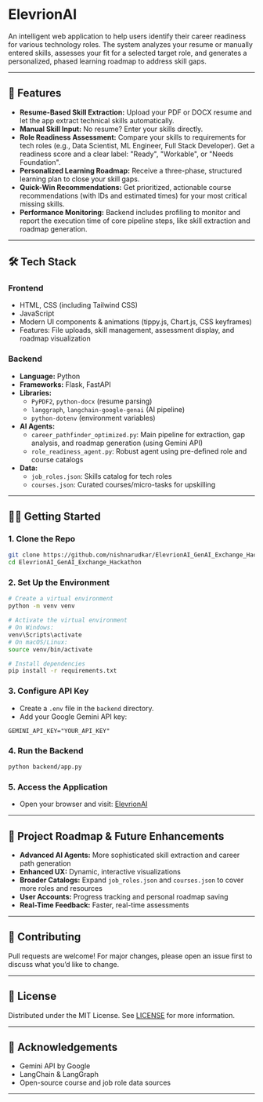 # ElevrionAI

An intelligent web application to help users identify their career readiness for various technology roles. The system analyzes your resume or manually entered skills, assesses your fit for a selected target role, and generates a personalized, phased learning roadmap to address skill gaps.

---

## 🚀 Features

- **Resume-Based Skill Extraction:** Upload your PDF or DOCX resume and let the app extract technical skills automatically.
- **Manual Skill Input:** No resume? Enter your skills directly.
- **Role Readiness Assessment:** Compare your skills to requirements for tech roles (e.g., Data Scientist, ML Engineer, Full Stack Developer). Get a readiness score and a clear label: "Ready", "Workable", or "Needs Foundation".
- **Personalized Learning Roadmap:** Receive a three-phase, structured learning plan to close your skill gaps.
- **Quick-Win Recommendations:** Get prioritized, actionable course recommendations (with IDs and estimated times) for your most critical missing skills.
- **Performance Monitoring:** Backend includes profiling to monitor and report the execution time of core pipeline steps, like skill extraction and roadmap generation.

---

## 🛠️ Tech Stack

### Frontend

- HTML, CSS (including Tailwind CSS)
- JavaScript
- Modern UI components & animations (tippy.js, Chart.js, CSS keyframes)
- Features: File uploads, skill management, assessment display, and roadmap visualization

### Backend

- **Language:** Python
- **Frameworks:** Flask, FastAPI
- **Libraries:**
  - `PyPDF2`, `python-docx` (resume parsing)
  - `langgraph`, `langchain-google-genai` (AI pipeline)
  - `python-dotenv` (environment variables)
- **AI Agents:**
  - `career_pathfinder_optimized.py`: Main pipeline for extraction, gap analysis, and roadmap generation (using Gemini API)
  - `role_readiness_agent.py`: Robust agent using pre-defined role and course catalogs
- **Data:**
  - `job_roles.json`: Skills catalog for tech roles
  - `courses.json`: Curated courses/micro-tasks for upskilling

---

## 🏃‍♂️ Getting Started

### 1. Clone the Repo

```bash
git clone https://github.com/nishnarudkar/ElevrionAI_GenAI_Exchange_Hackathon.git
cd ElevrionAI_GenAI_Exchange_Hackathon
```

### 2. Set Up the Environment

```bash
# Create a virtual environment
python -m venv venv

# Activate the virtual environment
# On Windows:
venv\Scripts\activate
# On macOS/Linux:
source venv/bin/activate

# Install dependencies
pip install -r requirements.txt
```

### 3. Configure API Key

- Create a `.env` file in the `backend` directory.
- Add your Google Gemini API key:

```
GEMINI_API_KEY="YOUR_API_KEY"
```

### 4. Run the Backend

```bash
python backend/app.py
```

### 5. Access the Application

- Open your browser and visit: [ElevrionAI](https://elevrionai-1.onrender.com)

---

## 🌱 Project Roadmap & Future Enhancements

- **Advanced AI Agents:** More sophisticated skill extraction and career path generation
- **Enhanced UX:** Dynamic, interactive visualizations
- **Broader Catalogs:** Expand `job_roles.json` and `courses.json` to cover more roles and resources
- **User Accounts:** Progress tracking and personal roadmap saving
- **Real-Time Feedback:** Faster, real-time assessments

---

## 🤝 Contributing

Pull requests are welcome! For major changes, please open an issue first to discuss what you’d like to change.

---

## 📄 License

Distributed under the MIT License. See [LICENSE](LICENSE) for more information.

---

## 🙌 Acknowledgements

- Gemini API by Google
- LangChain & LangGraph
- Open-source course and job role data sources

---
